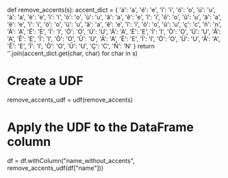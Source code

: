 def remove_accents(s):
    accent_dict = {
        'á': 'a', 'é': 'e', 'í': 'i', 'ó': 'o', 'ú': 'u',
        'à': 'a', 'è': 'e', 'ì': 'i', 'ò': 'o', 'ù': 'u',
        'â': 'a', 'ê': 'e', 'î': 'i', 'ô': 'o', 'û': 'u',
        'ä': 'a', 'ë': 'e', 'ï': 'i', 'ö': 'o', 'ü': 'u',
        'ã': 'a', 'ẽ': 'e', 'ĩ': 'i', 'õ': 'o', 'ũ': 'u',
        'ç': 'c', 'ñ': 'n',
        'Á': 'A', 'É': 'E', 'Í': 'I', 'Ó': 'O', 'Ú': 'U',
        'À': 'A', 'È': 'E', 'Ì': 'I', 'Ò': 'O', 'Ù': 'U',
        'Â': 'A', 'Ê': 'E', 'Î': 'I', 'Ô': 'O', 'Û': 'U',
        'Ä': 'A', 'Ë': 'E', 'Ï': 'I', 'Ö': 'O', 'Ü': 'U',
        'Ã': 'A', 'Ẽ': 'E', 'Ĩ': 'I', 'Õ': 'O', 'Ũ': 'U',
        'Ç': 'C', 'Ñ': 'N'
    }
    return ''.join(accent_dict.get(char, char) for char in s)

# Create a UDF
remove_accents_udf = udf(remove_accents)

# Apply the UDF to the DataFrame column
df = df.withColumn("name_without_accents", remove_accents_udf(df["name"]))
